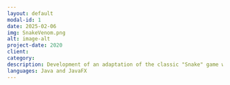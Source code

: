 ```yaml
---
layout: default
modal-id: 1
date: 2025-02-06
img: SnakeVenom.png
alt: image-alt
project-date: 2020
client:
category:
description: Development of an adaptation of the classic "Snake" game with a Venom-themed design. ACQUIRED SKILLS User interface creation Creation of 2D elements in a "retro" style 2D animation Collision detection Simple save system implementation Object-oriented architecture setup Procedural terrain generation Implementation of a local co-op mode
languages: Java and JavaFX 
---
```

